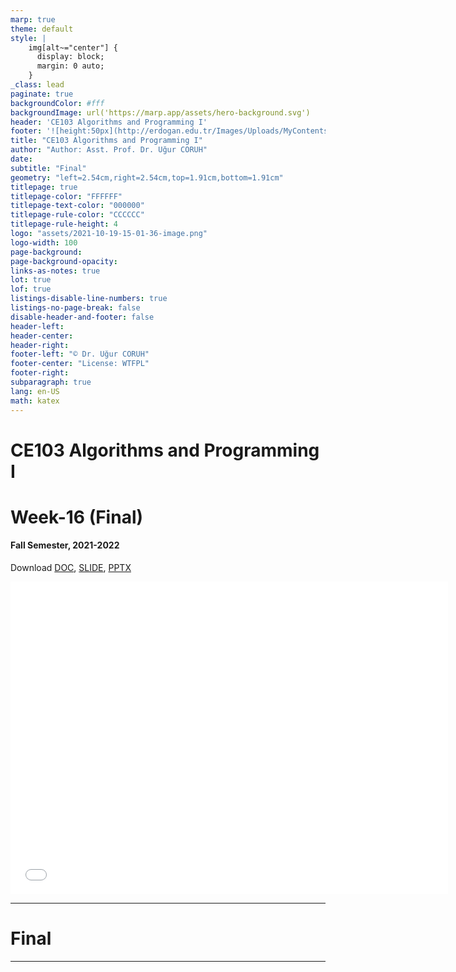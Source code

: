 ```yaml
---
marp: true
theme: default
style: |
    img[alt~="center"] {
      display: block;
      margin: 0 auto;
    }
_class: lead
paginate: true
backgroundColor: #fff
backgroundImage: url('https://marp.app/assets/hero-background.svg')
header: 'CE103 Algorithms and Programming I'
footer: '![height:50px](http://erdogan.edu.tr/Images/Uploads/MyContents/L_379-20170718142719217230.jpg) RTEU CE103 Week-16'
title: "CE103 Algorithms and Programming I"
author: "Author: Asst. Prof. Dr. Uğur CORUH"
date:
subtitle: "Final"
geometry: "left=2.54cm,right=2.54cm,top=1.91cm,bottom=1.91cm"
titlepage: true
titlepage-color: "FFFFFF"
titlepage-text-color: "000000"
titlepage-rule-color: "CCCCCC"
titlepage-rule-height: 4
logo: "assets/2021-10-19-15-01-36-image.png"
logo-width: 100 
page-background:
page-background-opacity:
links-as-notes: true
lot: true
lof: true
listings-disable-line-numbers: true
listings-no-page-break: false
disable-header-and-footer: false
header-left:
header-center:
header-right:
footer-left: "© Dr. Uğur CORUH"
footer-center: "License: WTFPL"
footer-right:
subparagraph: true
lang: en-US 
math: katex
---
```


<!-- _backgroundColor: aquq -->

<!-- _color: orange -->

<!-- paginate: false -->

# CE103 Algorithms and Programming I

# Week-16 (Final)

#### Fall Semester, 2021-2022

Download [DOC](ce103-week-16-final.en.md_doc.pdf), [SLIDE](ce103-week-16-final.en.md_slide.pdf), [PPTX](ce103-week-16-final.en.md_slide.pptx)

<iframe width=700, height=500 frameBorder=0 src="../ce103-week-16-final.en.md_slide.html"></iframe>

---

<!-- paginate: true -->

# Final

---